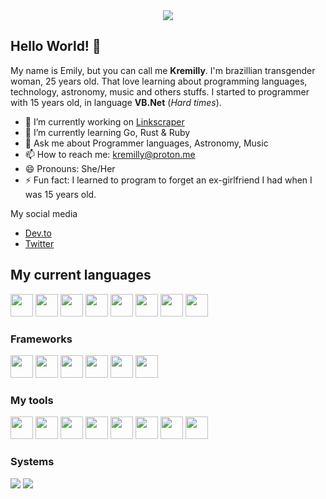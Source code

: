 <div align="center">
  <img src="https://media.tenor.com/_nrzUUu02xcAAAAd/violet-evergarden.gif">
</div>

## Hello World! 👋

My name is Emily, but you can call me **Kremilly**. I'm brazillian transgender woman, 25 years old. That love learning about programming languages, technology, astronomy, music and others stuffs. I started to programmer with 15 years old, in language **VB.Net** (*Hard times*).

- 🔭 I’m currently working on [Linkscraper](https://github.com/Kremilly/linkscraper)
- 🌱 I’m currently learning Go, Rust & Ruby
- 💬 Ask me about Programmer languages, Astronomy, Music
- 📫 How to reach me: kremilly@proton.me
- 😄 Pronouns: She/Her
- ⚡ Fun fact: I learned to program to forget an ex-girlfriend I had when I was 15 years old.

My social media

* [Dev.to](https://dev.to/kremilly)
* [Twitter](https://twitter.com/emicosi)

## My current languages

<div align="left";>
  <img src="https://cdn.jsdelivr.net/gh/devicons/devicon/icons/php/php-plain.svg" width="36" />
  <img src="https://cdn.jsdelivr.net/gh/devicons/devicon/icons/javascript/javascript-original.svg" width="36" />
  <img src="https://cdn.jsdelivr.net/gh/devicons/devicon/icons/python/python-original.svg" width="36" />
  <img src="https://cdn.jsdelivr.net/gh/devicons/devicon/icons/csharp/csharp-original.svg" width="36" />
  <img src="https://cdn.jsdelivr.net/gh/devicons/devicon/icons/go/go-original-wordmark.svg" width="36" />
  <img src="https://cdn.jsdelivr.net/gh/devicons/devicon/icons/rust/rust-plain.svg" width="36" />
  <img src="https://cdn.jsdelivr.net/gh/devicons/devicon/icons/ruby/ruby-original.svg" width="36" />
  <img src="https://cdn.jsdelivr.net/gh/devicons/devicon/icons/sass/sass-original.svg" width="36" />
</div>

### Frameworks

<div align="left";>
  <img src="https://cdn.jsdelivr.net/gh/devicons/devicon/icons/laravel/laravel-plain.svg" width="36" />
  <img src="https://cdn.jsdelivr.net/gh/devicons/devicon/icons/rails/rails-original-wordmark.svg" width="36" />
  <img src="https://cdn.jsdelivr.net/gh/devicons/devicon/icons/electron/electron-original.svg" width="36" />
  <img src="https://cdn.jsdelivr.net/gh/devicons/devicon/icons/vuejs/vuejs-original.svg" width="36" />
  <img src="https://cdn.jsdelivr.net/gh/devicons/devicon/icons/tailwindcss/tailwindcss-plain.svg" width="36" />
  <img src="https://cdn.jsdelivr.net/gh/devicons/devicon/icons/bootstrap/bootstrap-original.svg" width="36" />
</div>

### My tools

<div align="left";>
  <img src="https://cdn.jsdelivr.net/gh/devicons/devicon/icons/redis/redis-original.svg" width="36" />
  <img src="https://cdn.jsdelivr.net/gh/devicons/devicon/icons/mysql/mysql-original.svg" width="36" />
  <img src="https://cdn.jsdelivr.net/gh/devicons/devicon/icons/nodejs/nodejs-original.svg" width="36" />
  <img src="https://cdn.jsdelivr.net/gh/devicons/devicon/icons/gulp/gulp-plain.svg" width="36" />
  <img src="https://cdn.jsdelivr.net/gh/devicons/devicon/icons/git/git-original.svg" width="36" />
  <img src="https://cdn.jsdelivr.net/gh/devicons/devicon/icons/docker/docker-original.svg" width="36" />
  <img src="https://cdn.jsdelivr.net/gh/devicons/devicon/icons/vscode/vscode-original.svg" width="36" />
  <img src="https://cdn.jsdelivr.net/gh/devicons/devicon/icons/jetbrains/jetbrains-original.svg" width="36" />
</div>

### Systems

<div align="left";>
  <img src="https://img.shields.io/badge/Windows-0078D6?style=for-the-badge&logo=windows&logoColor=white" />
  <img src="https://img.shields.io/badge/Ubuntu-E95420?style=for-the-badge&logo=ubuntu&logoColor=white" />
</div>
